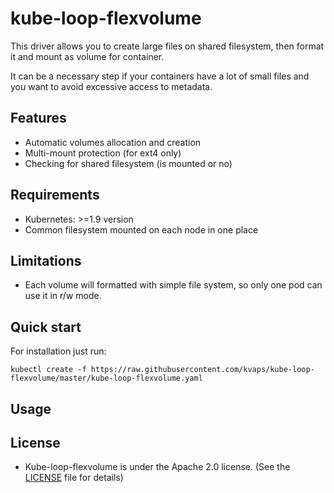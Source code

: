 # kube-loop-flexvolume

This driver allows you to create large files on shared filesystem, then format it and mount as volume for container.

It can be a necessary step if your containers have a lot of small files and you want to avoid excessive access to metadata.

## Features

* Automatic volumes allocation and creation
* Multi-mount protection (for ext4 only)
* Checking for shared filesystem (is mounted or no)

## Requirements

* Kubernetes: >=1.9 version
* Common filesystem mounted on each node in one place

## Limitations

* Each volume will formatted with simple file system, so only one pod can use it in r/w mode.

## Quick start

For installation just run:

```
kubectl create -f https://raw.githubusercontent.com/kvaps/kube-loop-flexvolume/master/kube-loop-flexvolume.yaml
```

## Usage

## License

* Kube-loop-flexvolume is under the Apache 2.0 license. (See the [LICENSE](LICENSE) file for details)
